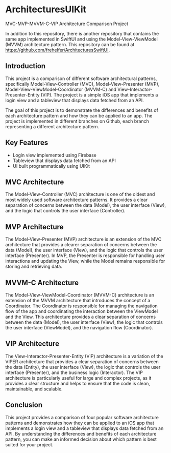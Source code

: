 # ArchitecturesUIKit
MVC-MVP-MVVM-C-VIP Architecture Comparison Project

In addition to this repository, there is another repository that contains the same app implemented in SwiftUI and using the Model-View-ViewModel (MVVM) architecture pattern. This repository can be found at https://github.com/frehelfer/ArchitecturesSwiftUI.

## Introduction

This project is a comparison of different software architectural patterns, specifically Model-View-Controller (MVC), Model-View-Presenter (MVP), Model-View-ViewModel-Coordinator (MVVM-C) and View-Interactor-Presenter-Entity (VIP). The project is a simple iOS app that implements a login view and a tableview that displays data fetched from an API.

The goal of this project is to demonstrate the differences and benefits of each architecture pattern and how they can be applied to an app. The project is implemented in different branches on Github, each branch representing a different architecture pattern.

## Key Features

- Login view implemented using Firebase
- Tableview that displays data fetched from an API
- UI built programmatically using UIKit

## MVC Architecture

The Model-View-Controller (MVC) architecture is one of the oldest and most widely used software architecture patterns. It provides a clear separation of concerns between the data (Model), the user interface (View), and the logic that controls the user interface (Controller).

## MVP Architecture

The Model-View-Presenter (MVP) architecture is an extension of the MVC architecture that provides a clearer separation of concerns between the data (Model), the user interface (View), and the logic that controls the user interface (Presenter). In MVP, the Presenter is responsible for handling user interactions and updating the View, while the Model remains responsible for storing and retrieving data.

## MVVM-C Architecture

The Model-View-ViewModel-Coordinator (MVVM-C) architecture is an extension of the MVVM architecture that introduces the concept of a Coordinator. The Coordinator is responsible for managing the navigation flow of the app and coordinating the interaction between the ViewModel and the View. This architecture provides a clear separation of concerns between the data (Model), the user interface (View), the logic that controls the user interface (ViewModel), and the navigation flow (Coordinator).

## VIP Architecture

The View-Interactor-Presenter-Entity (VIP) architecture is a variation of the VIPER architecture that provides a clear separation of concerns between the data (Entity), the user interface (View), the logic that controls the user interface (Presenter), and the business logic (Interactor). The VIP architecture is particularly useful for large and complex projects, as it provides a clear structure and helps to ensure that the code is clean, maintainable, and scalable.

## Conclusion

This project provides a comparison of four popular software architecture patterns and demonstrates how they can be applied to an iOS app that implements a login view and a tableview that displays data fetched from an API. By understanding the differences and benefits of each architecture pattern, you can make an informed decision about which pattern is best suited for your project.
